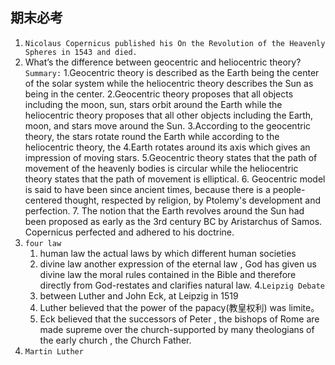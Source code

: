 ## 期末必考 ##
1. `Nicolaus Copernicus published his On the Revolution of the Heavenly Spheres in 1543 and died.`
2. What’s the difference between geocentric and heliocentric theory?
    `Summary:`
    1.Geocentric theory is described as the Earth being the center of the solar system while the heliocentric theory describes the Sun as being in the center.
    2.Geocentric theory proposes that all objects including the moon, sun, stars orbit around the Earth while the heliocentric theory proposes that all other objects including the Earth, moon, and stars move around the Sun.
    3.According to the geocentric theory, the stars rotate round the Earth while according to the heliocentric theory, the 
    4.Earth  rotates around its axis which gives an impression of moving stars.
    5.Geocentric theory states that the path of movement of the heavenly bodies is circular while the heliocentric theory states that the path of movement is elliptical.
    6. Geocentric model is said to have been since ancient times, because there is a people-centered thought, respected by religion, by Ptolemy's development and perfection.
    7. The notion that the Earth revolves around the Sun had been proposed as early as the 3rd century BC by Aristarchus of Samos. Copernicus perfected and adhered to his doctrine.
3. `four law`
    1. human law
        the actual laws by which different  human societies 
    2. divine law
        another expression of the eternal law , God has given us divine law the moral rules contained in the Bible and therefore directly from God-restates and clarifies natural law.
4.`Leipzig Debate`
    1. between Luther and John Eck, at Leipzig in 1519
    2. Luther believed that the power of the papacy(教皇权利) was limite。
    3. Eck believed that the successors of Peter , the bishops of Rome are made supreme over the church-supported by many theologians of the early church , the Church Father.
5. `Martin Luther`
    

